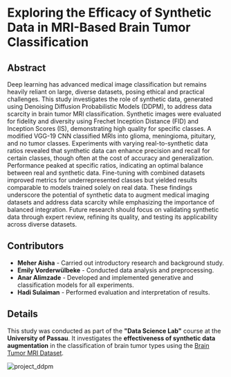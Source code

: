 # Exploring the Efficacy of Synthetic Data in MRI-Based Brain Tumor Classification

## Abstract
Deep learning has advanced medical image classification but remains heavily reliant on large, diverse datasets, posing ethical and practical challenges. This study investigates the role of synthetic data, generated using Denoising Diffusion Probabilistic Models (DDPM), to address data scarcity in brain tumor MRI classification. Synthetic images were evaluated for fidelity and diversity using Frechet Inception Distance (FID) and Inception Scores (IS), demonstrating high quality for specific classes. A modified VGG-19 CNN classified MRIs into glioma, meningioma, pituitary, and no tumor classes. Experiments with varying real-to-synthetic data ratios revealed that synthetic data can enhance precision and recall for certain classes, though often at the cost of accuracy and generalization. Performance peaked at specific ratios, indicating an optimal balance between real and synthetic data. Fine-tuning with combined datasets improved metrics for underrepresented classes but yielded results comparable to models trained solely on real data. These findings underscore the potential of synthetic data to augment medical imaging datasets and address data scarcity while emphasizing the importance of balanced integration. Future research should focus on validating synthetic data through expert review, refining its quality, and testing its applicability across diverse datasets.


## Contributors
- **Meher Aisha** - Carried out introductory research and background study.
- **Emily Vorderwülbeke** - Conducted data analysis and preprocessing.
- **Anar Alimzade** - Developed and implemented generative and classification models for all experiments.
- **Hadi Sulaiman** - Performed evaluation and interpretation of results.

## Details

This study was conducted as part of the **"Data Science Lab"** course at the **University of Passau**. It investigates the **effectiveness of synthetic data augmentation** in the classification of brain tumor types using the [Brain Tumor MRI Dataset](https://www.kaggle.com/datasets/masoudnickparvar/brain-tumor-mri-dataset).


![project_ddpm](https://github.com/user-attachments/assets/f54bc6f7-4df4-4008-853a-c7172f017f43)
